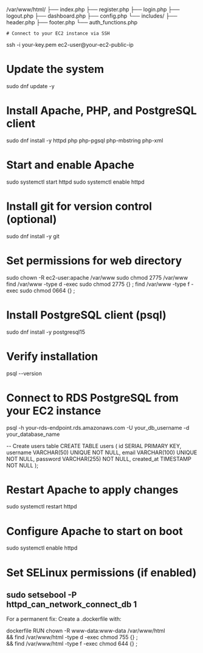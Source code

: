 /var/www/html/
├── index.php
├── register.php
├── login.php
├── logout.php
├── dashboard.php
├── config.php
└── includes/
    ├── header.php
    ├── footer.php
    └── auth_functions.php

    # Connect to your EC2 instance via SSH
ssh -i your-key.pem ec2-user@your-ec2-public-ip

# Update the system
sudo dnf update -y

# Install Apache, PHP, and PostgreSQL client
sudo dnf install -y httpd php php-pgsql php-mbstring php-xml

# Start and enable Apache
sudo systemctl start httpd
sudo systemctl enable httpd

# Install git for version control (optional)
sudo dnf install -y git

# Set permissions for web directory
sudo chown -R ec2-user:apache /var/www
sudo chmod 2775 /var/www
find /var/www -type d -exec sudo chmod 2775 {} \;
find /var/www -type f -exec sudo chmod 0664 {} \;

# Install PostgreSQL client (psql)
sudo dnf install -y postgresql15

# Verify installation
psql --version
# Connect to RDS PostgreSQL from your EC2 instance
psql -h your-rds-endpoint.rds.amazonaws.com -U your_db_username -d your_database_name

-- Create users table
CREATE TABLE users (
    id SERIAL PRIMARY KEY,
    username VARCHAR(50) UNIQUE NOT NULL,
    email VARCHAR(100) UNIQUE NOT NULL,
    password VARCHAR(255) NOT NULL,
    created_at TIMESTAMP NOT NULL
);

# Restart Apache to apply changes
sudo systemctl restart httpd

# Configure Apache to start on boot
sudo systemctl enable httpd

# Set SELinux permissions (if enabled)
sudo setsebool -P httpd_can_network_connect_db 1
------------------------------------------------------------------------------------------------------------------------------
For a permanent fix:
Create a .dockerfile with:

dockerfile
RUN chown -R www-data:www-data /var/www/html \
    && find /var/www/html -type d -exec chmod 755 {} \; \
    && find /var/www/html -type f -exec chmod 644 {} \;
